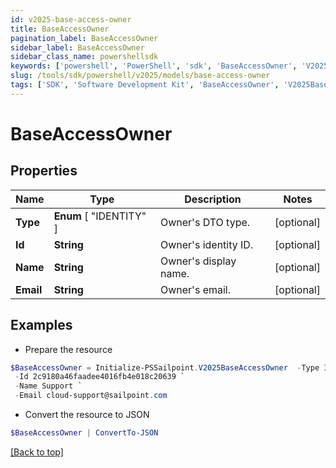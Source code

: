 ```yaml
---
id: v2025-base-access-owner
title: BaseAccessOwner
pagination_label: BaseAccessOwner
sidebar_label: BaseAccessOwner
sidebar_class_name: powershellsdk
keywords: ['powershell', 'PowerShell', 'sdk', 'BaseAccessOwner', 'V2025BaseAccessOwner'] 
slug: /tools/sdk/powershell/v2025/models/base-access-owner
tags: ['SDK', 'Software Development Kit', 'BaseAccessOwner', 'V2025BaseAccessOwner']
---
```



# BaseAccessOwner

## Properties

Name | Type | Description | Notes
------------ | ------------- | ------------- | -------------
**Type** |  **Enum** [  "IDENTITY" ] | Owner's DTO type. | [optional] 
**Id** | **String** | Owner's identity ID. | [optional] 
**Name** | **String** | Owner's display name. | [optional] 
**Email** | **String** | Owner's email. | [optional] 

## Examples

- Prepare the resource
```powershell
$BaseAccessOwner = Initialize-PSSailpoint.V2025BaseAccessOwner  -Type IDENTITY `
 -Id 2c9180a46faadee4016fb4e018c20639 `
 -Name Support `
 -Email cloud-support@sailpoint.com
```

- Convert the resource to JSON
```powershell
$BaseAccessOwner | ConvertTo-JSON
```


[[Back to top]](#) 

